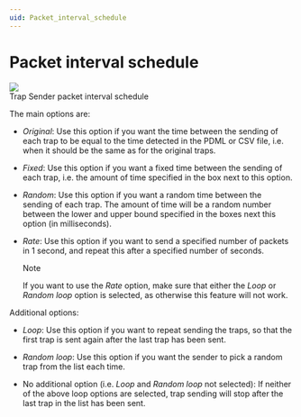 ```yaml
---
uid: Packet_interval_schedule
---
```


# Packet interval schedule

![](~/develop/images/QADS_TrapSenderIntervalSchedule.png)
<br>Trap Sender packet interval schedule

The main options are:

- *Original*: Use this option if you want the time between the sending of each trap to be equal to the time detected in the PDML or CSV file, i.e. when it should be the same as for the original traps.

- *Fixed*: Use this option if you want a fixed time between the sending of each trap, i.e. the amount of time specified in the box next to this option.

- *Random*: Use this option if you want a random time between the sending of each trap. The amount of time will be a random number between the lower and upper bound specified in the boxes next this option (in milliseconds).

- *Rate*: Use this option if you want to send a specified number of packets in 1 second, and repeat this after a specified number of seconds.

  > [!NOTE]
  > If you want to use the *Rate* option, make sure that either the *Loop* or *Random loop* option is selected, as otherwise this feature will not work.

Additional options:

- *Loop*: Use this option if you want to repeat sending the traps, so that the first trap is sent again after the last trap has been sent.

- *Random loop*: Use this option if you want the sender to pick a random trap from the list each time.

- No additional option (i.e. *Loop* and *Random loop* not selected): If neither of the above loop options are selected, trap sending will stop after the last trap in the list has been sent.
